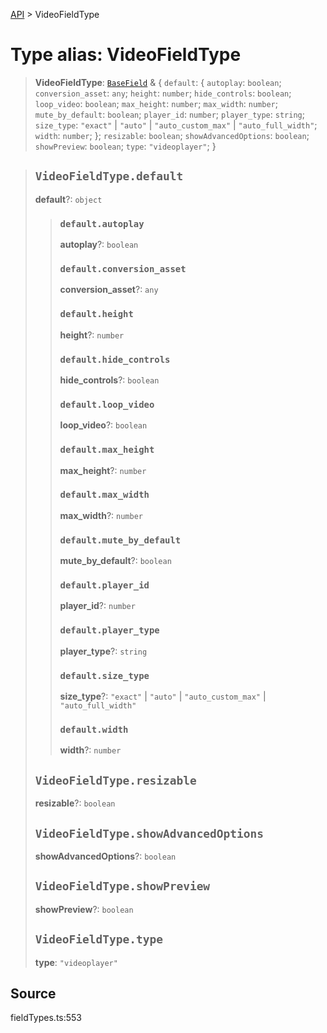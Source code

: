 [API](../index.md) > VideoFieldType

# Type alias: VideoFieldType

> **VideoFieldType**: [`BaseField`](type-alias.BaseField.md) & \{
  `default`: \{
    `autoplay`: `boolean`;
    `conversion_asset`: `any`;
    `height`: `number`;
    `hide_controls`: `boolean`;
    `loop_video`: `boolean`;
    `max_height`: `number`;
    `max_width`: `number`;
    `mute_by_default`: `boolean`;
    `player_id`: `number`;
    `player_type`: `string`;
    `size_type`: `"exact"` \| `"auto"` \| `"auto_custom_max"` \| `"auto_full_width"`;
    `width`: `number`;
  };
  `resizable`: `boolean`;
  `showAdvancedOptions`: `boolean`;
  `showPreview`: `boolean`;
  `type`: `"videoplayer"`;
 }

> ## `VideoFieldType.default`
>
> **default**?: `object`
>
> > ### `default.autoplay`
> >
> > **autoplay**?: `boolean`
> >
> > ### `default.conversion_asset`
> >
> > **conversion\_asset**?: `any`
> >
> > ### `default.height`
> >
> > **height**?: `number`
> >
> > ### `default.hide_controls`
> >
> > **hide\_controls**?: `boolean`
> >
> > ### `default.loop_video`
> >
> > **loop\_video**?: `boolean`
> >
> > ### `default.max_height`
> >
> > **max\_height**?: `number`
> >
> > ### `default.max_width`
> >
> > **max\_width**?: `number`
> >
> > ### `default.mute_by_default`
> >
> > **mute\_by\_default**?: `boolean`
> >
> > ### `default.player_id`
> >
> > **player\_id**?: `number`
> >
> > ### `default.player_type`
> >
> > **player\_type**?: `string`
> >
> > ### `default.size_type`
> >
> > **size\_type**?: `"exact"` \| `"auto"` \| `"auto_custom_max"` \| `"auto_full_width"`
> >
> > ### `default.width`
> >
> > **width**?: `number`
> >
> >
>
> ## `VideoFieldType.resizable`
>
> **resizable**?: `boolean`
>
> ## `VideoFieldType.showAdvancedOptions`
>
> **showAdvancedOptions**?: `boolean`
>
> ## `VideoFieldType.showPreview`
>
> **showPreview**?: `boolean`
>
> ## `VideoFieldType.type`
>
> **type**: `"videoplayer"`
>
>

## Source

fieldTypes.ts:553
